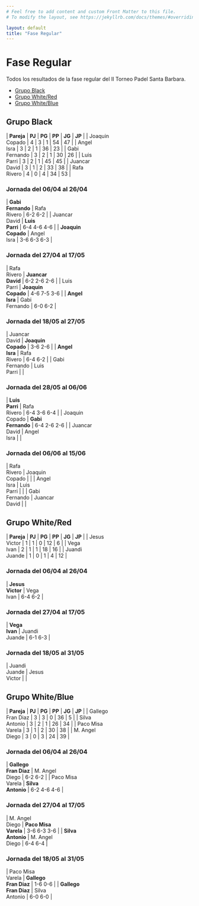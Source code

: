 ```yaml
---
# Feel free to add content and custom Front Matter to this file.
# To modify the layout, see https://jekyllrb.com/docs/themes/#overriding-theme-defaults

layout: default
title: "Fase Regular"
---
```


# Fase Regular

<style>
  table { font-size: 0.85em }
  div.table-results + table td { width: 33% }
</style>

<p>Todos los resultados de la fase regular del II Torneo Padel Santa Barbara.</p>

* [Grupo Black](#grupo-black)
* [Grupo White/Red](#grupo-whitered)
* [Grupo White/Blue](#grupo-whiteblue)

## Grupo Black

| **Pareja**     | **PJ** | **PG** | **PP** | **JG** | **JP** |
| Joaquin<br/>Copado | 4 | 3  | 1  | 54  | 47  |
| Angel<br/>Isra | 3  | 2  | 1  | 36  | 23  |
| Gabi<br/>Fernando | 3  | 2  | 1  | 30  | 26  |
| Luis<br/>Parri | 3  | 2  | 1  | 45  | 45  |
| Juancar<br/>David | 3  | 1  | 2  | 33  | 38  |
| Rafa<br/>Rivero | 4  | 0  | 4  | 34 | 53  |

### Jornada del 06/04 al 26/04

<div class="table-results"></div>

| **Gabi<br/>Fernando** | Rafa<br/>Rivero | 6-2 6-2 |
| Juancar<br/>David | **Luis<br/>Parri** | 6-4 4-6 4-6 |
| **Joaquin<br/>Copado** | Angel<br/>Isra | 3-6 6-3 6-3 |

### Jornada del 27/04 al 17/05

<div class="table-results"></div>

| Rafa<br/>Rivero | **Juancar<br/>David** | 6-2 2-6 2-6 |
| Luis<br/>Parri | **Joaquin<br/>Copado** | 4-6 7-5 3-6 |
| **Angel<br/>Isra** | Gabi<br/>Fernando | 6-0 6-2 |

### Jornada del 18/05 al 27/05

<div class="table-results"></div>

| Juancar<br/>David | **Joaquin<br/>Copado** | 3-6 2-6 |
| **Angel<br/>Isra** | Rafa<br/>Rivero | 6-4 6-2 |
| Gabi<br/>Fernando | Luis<br/>Parri | |

### Jornada del 28/05 al 06/06

<div class="table-results"></div>

| **Luis<br/>Parri** | Rafa<br/>Rivero | 6-4 3-6 6-4 |
| Joaquin<br/>Copado | **Gabi<br/>Fernando** | 6-4 2-6 2-6 |
| Juancar<br/>David | Angel<br/>Isra | |

### Jornada del 06/06 al 15/06

<div class="table-results"></div>

| Rafa<br/>Rivero | Joaquin<br/>Copado | |
| Angel<br/>Isra | Luis<br/>Parri | |
| Gabi<br/>Fernando | Juancar<br/>David | |

## Grupo White/Red

| **Pareja**     | **PJ** | **PG** | **PP** | **JG** | **JP** |
| Jesus<br/>Victor | 1  | 1  | 0  | 12  | 6  |
| Vega<br/>Ivan | 2  | 1  | 1  | 18  | 16  |
| Juandi<br/>Juande | 1  | 0  | 1  | 4  | 12  |

### Jornada del 06/04 al 26/04

<div class="table-results"></div>

| **Jesus<br/>Victor** | Vega<br/>Ivan | 6-4 6-2 |

### Jornada del 27/04 al 17/05

<div class="table-results"></div>

| **Vega<br/>Ivan** | Juandi<br/>Juande | 6-1 6-3 |

### Jornada del 18/05 al 31/05

<div class="table-results"></div>

| Juandi<br/>Juande | Jesus<br/>Victor | |

## Grupo White/Blue

| **Pareja**     | **PJ** | **PG** | **PP** | **JG** | **JP** |
| Gallego<br/>Fran Diaz | 3 | 3 | 0 | 36 | 5  |
| Silva<br/>Antonio     | 3 | 2 | 1 | 26 | 34 |
| Paco Misa<br/>Varela  | 3 | 1 | 2 | 30 | 38 |
| M. Angel<br/>Diego    | 3 | 0 | 3 | 24  | 39  |

### Jornada del 06/04 al 26/04

<div class="table-results"></div>

| **Gallego<br/>Fran Diaz** | M. Angel<br/>Diego | 6-2 6-2 |
| Paco Misa<br/>Varela | **Silva<br/>Antonio** | 6-2 4-6 4-6 |

### Jornada del 27/04 al 17/05

<div class="table-results"></div>

| M. Angel<br/>Diego | **Paco Misa<br/>Varela** | 3-6 6-3 3-6 |
| **Silva<br/>Antonio** | M. Angel<br/>Diego | 6-4 6-4 |

### Jornada del 18/05 al 31/05

<div class="table-results"></div>

| Paco Misa<br/>Varela | **Gallego<br/>Fran Diaz** | 1-6 0-6 |
| **Gallego<br/>Fran Diaz** | Silva<br/>Antonio | 6-0 6-0 |

